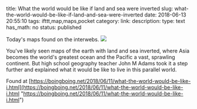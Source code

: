 title: What the world would be like if land and sea were inverted
slug: what-the-world-would-be-like-if-land-and-sea-were-inverted
date: 2018-06-13 20:55:10
tags: ifttt,map,maps,pocket
category: 
link: 
description: 
type: text
has_math: no
status: published

Today's maps found on the interwebs. ![](https://media.boingboing.net/wp-content/uploads/2018/06/DBkAiXLXYAAS-7W.jpg)  
  

You've likely seen maps of the earth with land and sea inverted, where Asia becomes the world's greatest ocean and the Pacific a vast, sprawling continent. But high school geography teacher John M Adams took it a step further and explained what it would be like to live in this parallel world.  
  

Found at [https://boingboing.net/2018/06/11/what-the-world-would-be-like-i.html](https://boingboing.net/2018/06/11/what-the-world-would-be-like-i.html "https://boingboing.net/2018/06/11/what-the-world-would-be-like-i.html")



